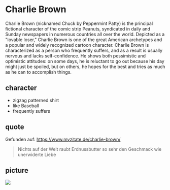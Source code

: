 # Charlie Brown

Charlie Brown (nicknamed Chuck by Peppermint Patty) is the principal fictional character of the comic strip Peanuts, syndicated in daily and Sunday newspapers in numerous countries all over the world. Depicted as a "lovable loser," Charlie Brown is one of the great American archetypes and a popular and widely recognized cartoon character. Charlie Brown is characterized as a person who frequently suffers, and as a result is usually nervous and lacks self-confidence. He shows both pessimistic and optimistic attitudes: on some days, he is reluctant to go out because his day might just be spoiled, but on others, he hopes for the best and tries as much as he can to accomplish things. 

## character

* zigzag patterned shirt
* like Baseball
* frequently suffers

## quote
Gefunden auf: https://www.myzitate.de/charlie-brown/
> Nichts auf der Welt raubt Erdnussbutter so sehr den Geschmack 
> wie unerwiderte Liebe

## picture
<img src="https://upload.wikimedia.org/wikipedia/en/2/22/Charlie_Brown.png"/>
